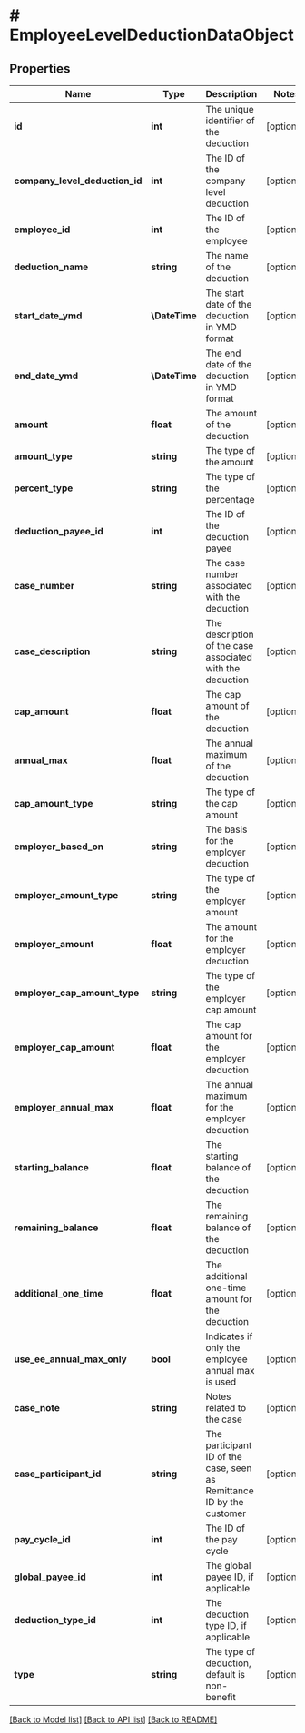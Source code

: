 # # EmployeeLevelDeductionDataObject

## Properties

Name | Type | Description | Notes
------------ | ------------- | ------------- | -------------
**id** | **int** | The unique identifier of the deduction | [optional]
**company_level_deduction_id** | **int** | The ID of the company level deduction | [optional]
**employee_id** | **int** | The ID of the employee | [optional]
**deduction_name** | **string** | The name of the deduction | [optional]
**start_date_ymd** | **\DateTime** | The start date of the deduction in YMD format | [optional]
**end_date_ymd** | **\DateTime** | The end date of the deduction in YMD format | [optional]
**amount** | **float** | The amount of the deduction | [optional]
**amount_type** | **string** | The type of the amount | [optional]
**percent_type** | **string** | The type of the percentage | [optional]
**deduction_payee_id** | **int** | The ID of the deduction payee | [optional]
**case_number** | **string** | The case number associated with the deduction | [optional]
**case_description** | **string** | The description of the case associated with the deduction | [optional]
**cap_amount** | **float** | The cap amount of the deduction | [optional]
**annual_max** | **float** | The annual maximum of the deduction | [optional]
**cap_amount_type** | **string** | The type of the cap amount | [optional]
**employer_based_on** | **string** | The basis for the employer deduction | [optional]
**employer_amount_type** | **string** | The type of the employer amount | [optional]
**employer_amount** | **float** | The amount for the employer deduction | [optional]
**employer_cap_amount_type** | **string** | The type of the employer cap amount | [optional]
**employer_cap_amount** | **float** | The cap amount for the employer deduction | [optional]
**employer_annual_max** | **float** | The annual maximum for the employer deduction | [optional]
**starting_balance** | **float** | The starting balance of the deduction | [optional]
**remaining_balance** | **float** | The remaining balance of the deduction | [optional]
**additional_one_time** | **float** | The additional one-time amount for the deduction | [optional]
**use_ee_annual_max_only** | **bool** | Indicates if only the employee annual max is used | [optional]
**case_note** | **string** | Notes related to the case | [optional]
**case_participant_id** | **string** | The participant ID of the case, seen as Remittance ID by the customer | [optional]
**pay_cycle_id** | **int** | The ID of the pay cycle | [optional]
**global_payee_id** | **int** | The global payee ID, if applicable | [optional]
**deduction_type_id** | **int** | The deduction type ID, if applicable | [optional]
**type** | **string** | The type of deduction, default is non-benefit | [optional]

[[Back to Model list]](../../README.md#models) [[Back to API list]](../../README.md#endpoints) [[Back to README]](../../README.md)
